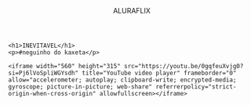 <body>
    <header>ALURAFLIX</header>


    <h1>INEVITAVEL</h1>
    <p>#neguinho do kaxeta</p>

    <iframe width="560" height="315" src="https://youtu.be/0gqfeuXvjg0?si=Pj6lVoSpliWGYsdh" title="YouTube video player" frameborder="0" allow="accelerometer; autoplay; clipboard-write; encrypted-media; gyroscope; picture-in-picture; web-share" referrerpolicy="strict-origin-when-cross-origin" allowfullscreen></iframe>

</body>